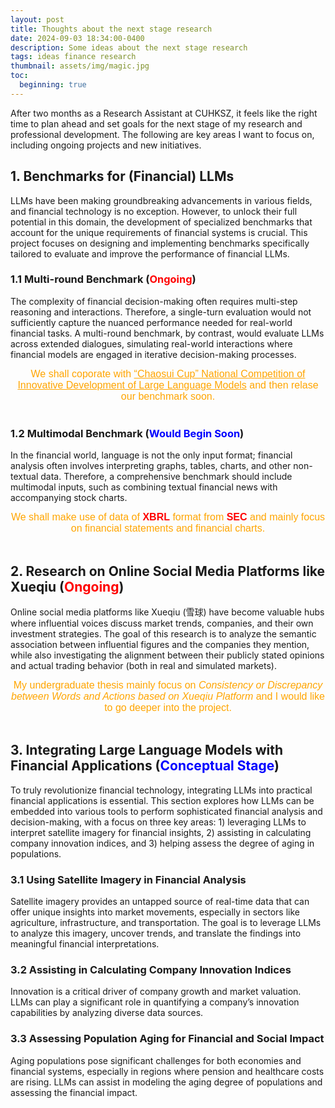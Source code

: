 ```yaml
---
layout: post
title: Thoughts about the next stage research
date: 2024-09-03 18:34:00-0400
description: Some ideas about the next stage research
tags: ideas finance research
thumbnail: assets/img/magic.jpg
toc:
  beginning: true
---
```



After two months as a Research Assistant at CUHKSZ, it feels like the right time to plan ahead and set goals for the next stage of my research and professional development. The following are key areas I want to focus on, including ongoing projects and new initiatives.

## 1. Benchmarks for (Financial) LLMs

LLMs have been making groundbreaking advancements in various fields, and financial technology is no exception. However, to unlock their full potential in this domain, the development of specialized benchmarks that account for the unique requirements of financial systems is crucial. This project focuses on designing and implementing benchmarks specifically tailored to evaluate and improve the performance of financial LLMs.

### 1.1 Multi-round Benchmark (<span style="color: red;">Ongoing</span>)

The complexity of financial decision-making often requires multi-step reasoning and interactions. Therefore, a single-turn evaluation would not sufficiently capture the nuanced performance needed for real-world financial tasks. A multi-round benchmark, by contrast, would evaluate LLMs across extended dialogues, simulating real-world interactions where financial models are engaged in iterative decision-making processes. 

<div style="font-size: medium; text-align: center; font-family: 'Arial', sans-serif; color: orange">We shall coporate with <a href="http://llmeval.org.cn/industry_UCF_Bench" style="color: orange;">“Chaosui Cup” National Competition of Innovative Development of Large Language Models</a> and then relase our benchmark soon.</div>
&nbsp; 

### 1.2 Multimodal Benchmark (<span style="color: blue;">Would Begin Soon</span>)

In the financial world, language is not the only input format; financial analysis often involves interpreting graphs, tables, charts, and other non-textual data. Therefore, a comprehensive benchmark should include multimodal inputs, such as combining textual financial news with accompanying stock charts.

<div style="font-size: medium; text-align: center; font-family: 'Arial', sans-serif; color: orange">We shall make use of data of <strong style="font-size: medium; text-align: center; font-family: 'Arial', sans-serif; color: red">XBRL</strong> format from <strong style="font-size: medium; text-align: center; font-family: 'Arial', sans-serif; color: red">SEC</strong> and mainly focus on financial statements and financial charts.</div>
&nbsp; 

## 2. Research on Online Social Media Platforms like Xueqiu (<span style="color: red;">Ongoing</span>)

Online social media platforms like Xueqiu (雪球) have become valuable hubs where influential voices  discuss market trends, companies, and their own investment strategies. The goal of this research is to analyze the semantic association between influential figures  and the companies they mention, while also investigating the alignment between their publicly stated opinions and actual trading behavior (both in real and simulated markets).

<div style="font-size: medium; text-align: center; font-family: 'Arial', sans-serif; color: orange">My undergraduate thesis mainly focus on  <em>Consistency or Discrepancy between Words and Actions based on Xueqiu Platform</em> and I would like to go deeper into the project.</div>
&nbsp; 

## 3. Integrating Large Language Models with Financial Applications (<span style="color: blue;">Conceptual Stage</span>)

To truly revolutionize financial technology, integrating LLMs into practical financial applications is essential. This section explores how LLMs can be embedded into various tools to perform sophisticated financial analysis and decision-making, with a focus on three key areas: 1) leveraging LLMs to interpret satellite imagery for financial insights, 2) assisting in calculating company innovation indices, and 3) helping assess the degree of aging in populations.

### 3.1 Using Satellite Imagery in Financial Analysis

Satellite imagery provides an untapped source of real-time data that can offer unique insights into market movements, especially in sectors like agriculture, infrastructure, and transportation. The goal is to leverage LLMs to analyze this imagery, uncover trends, and translate the findings into meaningful financial interpretations.


### 3.2 Assisting in Calculating Company Innovation Indices

Innovation is a critical driver of company growth and market valuation. LLMs can play a significant role in quantifying a company’s innovation capabilities by analyzing diverse data sources.


### 3.3 Assessing Population Aging for Financial and Social Impact

Aging populations pose significant challenges for both economies and financial systems, especially in regions where pension and healthcare costs are rising. LLMs can assist in modeling the aging degree of populations and assessing the financial impact.







